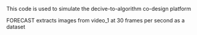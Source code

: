 This code is used to simulate the decive-to-algorithm co-design platform

FORECAST extracts images from video_1 at 30 frames per second as a dataset
